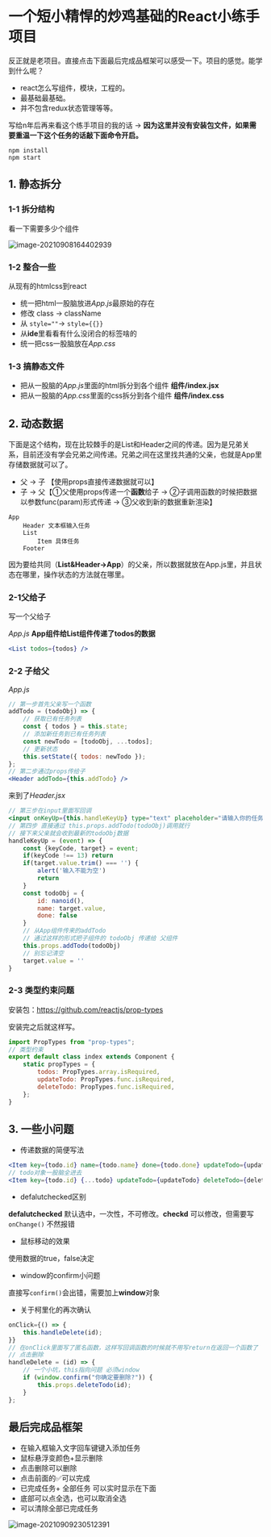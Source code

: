 # 一个短小精悍的炒鸡基础的React小练手项目

反正就是老项目。直接点击下面最后完成品框架可以感受一下。项目的感觉。能学到什么呢？

- react怎么写组件，模块，工程的。
- 最基础最基础。
- 并不包含redux状态管理等等。

写给n年后再来看这个练手项目的我的话 → **因为这里并没有安装包文件，如果需要重温一下这个任务的话敲下面命令开启。**

```
npm install
npm start
```

## 1. 静态拆分

### 1-1 拆分结构

看一下需要多少个组件

![image-20210908164402939](https://raw.githubusercontent.com/chihokyo/image_host/develop/20210908164404.png)

### 1-2 整合一些

从现有的htmlcss到react

- 统一把html一股脑放进*App.js*最原始的存在
- 修改 class → className
- 从 `style=""`→ `style={{}}`
- 从**ide**里看看有什么没闭合的标签啥的
- 统一把css一股脑放在*App.css*

### 1-3 搞静态文件

- 把从一股脑的*App.js*里面的html拆分到各个组件 **组件/index.jsx**
- 把从一股脑的*App.css*里面的css拆分到各个组件 **组件/index.css**

## 2. 动态数据

下面是这个结构，现在比较棘手的是List和Header之间的传递。因为是兄弟关系，目前还没有学会兄弟之间传递。兄弟之间在这里找共通的父亲，也就是App里存储数据就可以了。

- 父 → 子 【使用props直接传递数据就可以】
- 子 → 父【①父使用props传递一个**函数**给子 → ②子调用函数的时候把数据以参数func(param)形式传递  → ③父收到新的数据重新渲染】

```
App
	Header 文本框输入任务
	List
		Item 具体任务
	Footer
```

因为要给共同（**List&Header→App**）的父亲，所以数据就放在App.js里，并且状态在哪里，操作状态的方法就在哪里。

### 2-1父给子

写一个父给子

*App.js* **App组件给List组件传递了todos的数据**

```jsx
<List todos={todos} />
```

### 2-2 子给父

*App.js* 

```jsx
// 第一步首先父亲写一个函数
addTodo = (todoObj) => {
    // 获取已有任务列表
    const { todos } = this.state;
    // 添加新任务到已有任务列表
    const newTodo = [todoObj, ...todos];
    // 更新状态
    this.setState({ todos: newTodo });
};
// 第二步通过props传给子
<Header addTodo={this.addTodo} />
```

来到了*Header.jsx*

```jsx
// 第三步在input里面写回调
<input onKeyUp={this.handleKeyUp} type="text" placeholder="请输入你的任务名称，按回车键确认"/>
// 第四步 直接通过 this.props.addTodo(todoObj)调用就行
// 接下来父亲就会收到最新的todoObj数据
handleKeyUp = (event) => {
    const {keyCode, target} = event;
    if(keyCode !== 13) return
    if(target.value.trim() === '') {
        alert('输入不能为空')
        return
    }
    const todoObj = {
        id: nanoid(),
        name: target.value,
        done: false
    }
    // 从App组件传来的addTodo
    // 通过这样的形式把子组件的 todoObj 传递给 父组件
    this.props.addTodo(todoObj)
    // 别忘记清空
    target.value = ''
}
```

### 2-3 类型约束问题

安装包：https://github.com/reactjs/prop-types

安装完之后就这样写。

```jsx
import PropTypes from "prop-types";
// 类型约束
export default class index extends Component {
    static propTypes = {
        todos: PropTypes.array.isRequired,
        updateTodo: PropTypes.func.isRequired,
        deleteTodo: PropTypes.func.isRequired,
    };
}
```

## 3. 一些小问题

- 传递数据的简便写法

```jsx
<Item key={todo.id} name={todo.name} done={todo.done} updateTodo={updateTodo} deleteTodo={deleteTodo} />
// todo对象一股脑全进去
<Item key={todo.id} {...todo} updateTodo={updateTodo} deleteTodo={deleteTodo} />
```

- defalutchecked区别

**defalutchecked** 默认选中，一次性，不可修改。**checkd** 可以修改，但需要写`onChange()` 不然报错

- 鼠标移动的效果

使用数据的true，false决定

- window的confirm小问题

直接写`confirm()`会出错，需要加上**window**对象

- 关于柯里化的再次确认

```jsx
onClick={() => {
    this.handleDelete(id);
}}
// 在onClick里面写了匿名函数，这样写回调函数的时候就不用写return在返回一个函数了
// 点击删除
handleDelete = (id) => {
    // 一个小坑，this指向问题 必须window
    if (window.confirm("你确定要删除?")) {
        this.props.deleteTodo(id);
    }
};
```

## 最后完成品框架

- 在输入框输入文字回车键键入添加任务
- 鼠标悬浮变颜色+显示删除
- 点击删除可以删除
- 点击前面的✅可以完成
- 已完成任务+ 全部任务 可以实时显示在下面
- 底部可以点全选，也可以取消全选
- 可以清除全部已完成任务

![image-20210909230512391](https://raw.githubusercontent.com/chihokyo/image_host/develop/20210909230514.png)


